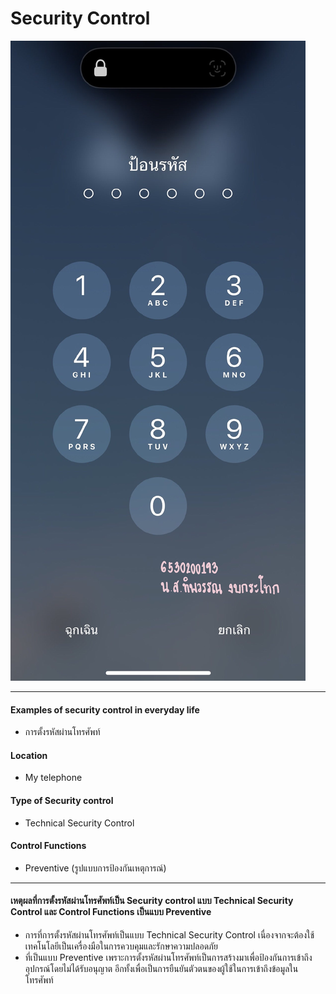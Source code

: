# Security Control
![Image](image/Exp.jpg)

---

#### Examples of security control in everyday life
* การตั้งรหัสผ่านโทรศัพท์

#### Location
* My telephone
  
#### Type of Security control
* Technical Security Control
  
#### Control Functions
* Preventive (รูปแบบการป้องกันเหตุการณ์)

---

#### เหตุผลที่การตั้งรหัสผ่านโทรศัพท์เป็น Security control แบบ Technical Security Control และ Control Functions เป็นแบบ Preventive
* การที่การตั้งรหัสผ่านโทรศัพท์เป็นแบบ Technical Security Control เนื่องจากจะต้องใช้เทคโนโลยีเป็นเครื่องมือในการควบคุมและรักษาความปลอดภัย
* ที่เป็นแบบ Preventive เพราะการตั้งรหัสผ่านโทรศัพท์เป็นการสร้างมาเพื่อป้องกันการเข้าถึงอุปกรณ์โดยไม่ได้รับอนุญาต อีกทั้งเพื่อเป็นการยืนยันตัวตนของผู้ใช้ในการเข้าถึงข้อมูลในโทรศัพท์

